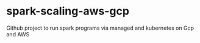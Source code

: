 # spark-scaling-aws-gcp
Github project to run spark programs via managed and kubernetes on Gcp and AWS
